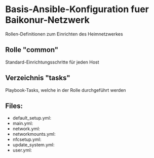 # Basis-Ansible-Konfiguration fuer Baikonur-Netzwerk
Rollen-Definitionen zum Einrichten des Heimnetzwerkes

## Rolle "common"
Standard-Einrichtungsschritte für jeden Host

## Verzeichnis "tasks"
Playbook-Tasks, welche in der Rolle durchgeführt werden

## Files:
* default_setup.yml:
* main.yml:
* network.yml:
* networkmounts.yml:
* nfcsetup.yml:
* update_system.yml:
* user.yml:
